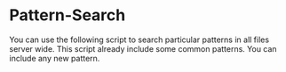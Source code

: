# Pattern-Search
You can use the following script to search particular patterns in all files server wide. This script already include some common patterns. You can include any new pattern.
